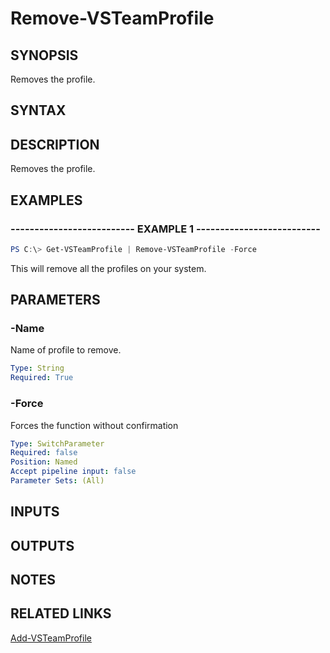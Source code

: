 


# Remove-VSTeamProfile

## SYNOPSIS

Removes the profile.

## SYNTAX

## DESCRIPTION

Removes the profile.

## EXAMPLES

### -------------------------- EXAMPLE 1 --------------------------

```PowerShell
PS C:\> Get-VSTeamProfile | Remove-VSTeamProfile -Force
```

This will remove all the profiles on your system.

## PARAMETERS

### -Name

Name of profile to remove.

```yaml
Type: String
Required: True
```

### -Force

Forces the function without confirmation

```yaml
Type: SwitchParameter
Required: false
Position: Named
Accept pipeline input: false
Parameter Sets: (All)
```

## INPUTS

## OUTPUTS

## NOTES

## RELATED LINKS

[Add-VSTeamProfile](Add-VSTeamProfile.md)

